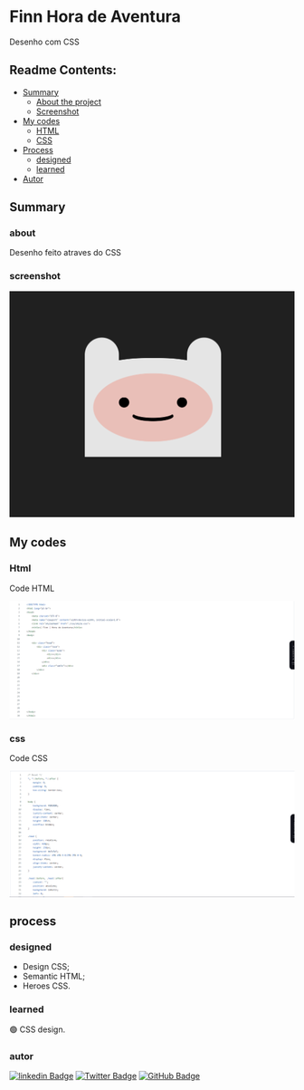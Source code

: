 # Finn Hora de Aventura

<p>Desenho com CSS</p>

## Readme Contents:
- [Summary](#summary)
  - [About the project](#about)
  - [Screenshot](#screenshot)
- [My codes](#code)
  - [HTML](#html)
  - [CSS](#css)
- [Process](#process)
  - [designed](#designed)
  - [learned](#learned)
- [Autor](#autor)

## Summary

### about

<p>Desenho feito atraves do CSS</p>

### screenshot

<img src="Project_image/Tela_inicio.png" width="900px"/>

## My codes

### Html

<p>Code HTML</p>
<img align="center" src="Project_image/Tela HTML.png" width="900px"/>

### css

<p>Code CSS</p>
<img align="center" src="Project_image/Tela CSS.png" width="900px"/>

## process

### designed

- Design CSS;
- Semantic HTML;
- Heroes CSS.

### learned

🟢 CSS design.

### autor

[![linkedin Badge](https://img.shields.io/badge/Patrick%20Caramico-0077B5?style=for-the-badge&logo=linkedin&logoColor=white&Linkedin&logoColor=white&link=https://www.linkedin.com/in/patrickcaramico)](https://www.linkedin.com/in/patrickcaramico/)
[![Twitter Badge](https://img.shields.io/badge/Caramico%20Patrick-0077B5?style=for-the-badge&logo=twitter&logoColor=white&link=https://twitter.com/CaramicoPatrick)](https://twitter.com/CaramicoPatrick)
[![GitHub Badge](https://img.shields.io/badge/Patrick%20Caramico-0077B5?style=for-the-badge&logo=github&logoColor=white&link=https://github.com/PatrickCaramico)](https://github.com/PatrickCaramico)



